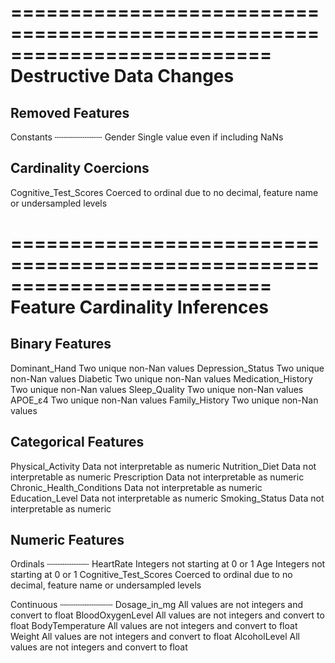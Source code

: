 ==========================================================================
                         Destructive Data Changes                         
==========================================================================
Removed Features
----------------

Constants
┄┄┄┄┄┄┄┄┄
Gender   Single value even if including NaNs

Cardinality Coercions
---------------------
Cognitive_Test_Scores   Coerced to ordinal due to no decimal, feature name or undersampled levels

==========================================================================
                      Feature Cardinality Inferences                      
==========================================================================

Binary Features
---------------
Dominant_Hand        Two unique non-Nan values
Depression_Status    Two unique non-Nan values
Diabetic             Two unique non-Nan values
Medication_History   Two unique non-Nan values
Sleep_Quality        Two unique non-Nan values
APOE_ε4              Two unique non-Nan values
Family_History       Two unique non-Nan values

Categorical Features
--------------------
Physical_Activity           Data not interpretable as numeric
Nutrition_Diet              Data not interpretable as numeric
Prescription                Data not interpretable as numeric
Chronic_Health_Conditions   Data not interpretable as numeric
Education_Level             Data not interpretable as numeric
Smoking_Status              Data not interpretable as numeric

Numeric Features
----------------

Ordinals
┄┄┄┄┄┄┄┄
HeartRate               Integers not starting at 0 or 1
Age                     Integers not starting at 0 or 1
Cognitive_Test_Scores   Coerced to ordinal due to no decimal, feature name or undersampled levels

Continuous
┄┄┄┄┄┄┄┄┄┄
Dosage_in_mg       All values are not integers and convert to float
BloodOxygenLevel   All values are not integers and convert to float
BodyTemperature    All values are not integers and convert to float
Weight             All values are not integers and convert to float
AlcoholLevel       All values are not integers and convert to float

